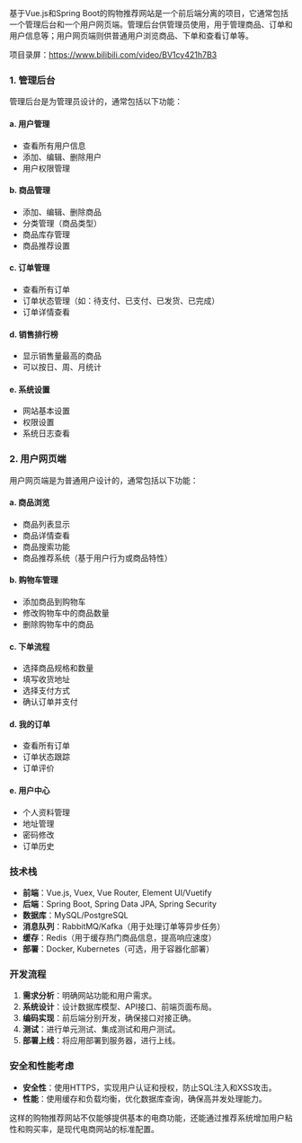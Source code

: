 ﻿基于Vue.js和Spring Boot的购物推荐网站是一个前后端分离的项目，它通常包括一个管理后台和一个用户网页端。管理后台供管理员使用，用于管理商品、订单和用户信息等；用户网页端则供普通用户浏览商品、下单和查看订单等。

项目录屏：https://www.bilibili.com/video/BV1cy421h7B3

### 1. 管理后台

管理后台是为管理员设计的，通常包括以下功能：

#### a. 用户管理

- 查看所有用户信息
- 添加、编辑、删除用户
- 用户权限管理

#### b. 商品管理

- 添加、编辑、删除商品
- 分类管理（商品类型）
- 商品库存管理
- 商品推荐设置

#### c. 订单管理

- 查看所有订单
- 订单状态管理（如：待支付、已支付、已发货、已完成）
- 订单详情查看

#### d. 销售排行榜

- 显示销售量最高的商品
- 可以按日、周、月统计

#### e. 系统设置

- 网站基本设置
- 权限设置
- 系统日志查看

### 2. 用户网页端

用户网页端是为普通用户设计的，通常包括以下功能：

#### a. 商品浏览

- 商品列表显示
- 商品详情查看
- 商品搜索功能
- 商品推荐系统（基于用户行为或商品特性）

#### b. 购物车管理

- 添加商品到购物车
- 修改购物车中的商品数量
- 删除购物车中的商品

#### c. 下单流程

- 选择商品规格和数量
- 填写收货地址
- 选择支付方式
- 确认订单并支付

#### d. 我的订单

- 查看所有订单
- 订单状态跟踪
- 订单评价

#### e. 用户中心

- 个人资料管理
- 地址管理
- 密码修改
- 订单历史

### 技术栈

- **前端**：Vue.js, Vuex, Vue Router, Element UI/Vuetify
- **后端**：Spring Boot, Spring Data JPA, Spring Security
- **数据库**：MySQL/PostgreSQL
- **消息队列**：RabbitMQ/Kafka（用于处理订单等异步任务）
- **缓存**：Redis（用于缓存热门商品信息，提高响应速度）
- **部署**：Docker, Kubernetes（可选，用于容器化部署）

### 开发流程

1. **需求分析**：明确网站功能和用户需求。
2. **系统设计**：设计数据库模型、API接口、前端页面布局。
3. **编码实现**：前后端分别开发，确保接口对接正确。
4. **测试**：进行单元测试、集成测试和用户测试。
5. **部署上线**：将应用部署到服务器，进行上线。

### 安全和性能考虑

- **安全性**：使用HTTPS，实现用户认证和授权，防止SQL注入和XSS攻击。
- **性能**：使用缓存和负载均衡，优化数据库查询，确保高并发处理能力。

这样的购物推荐网站不仅能够提供基本的电商功能，还能通过推荐系统增加用户粘性和购买率，是现代电商网站的标准配置。